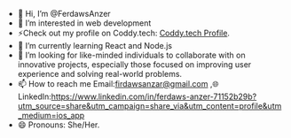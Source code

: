 - 👋 Hi, I’m @FerdawsAnzer
- 👀 I’m interested in web development
- ⚡Check out my profile on Coddy.tech: [Coddy.tech Profile](https://coddy.tech/user/PhSUPwv2NhSl9BXqmXR2wHyDfmo1).
- 🌱 I’m currently learning React and Node.js
- 💞️ I’m looking for like-minded individuals to collaborate with on innovative projects, especially those focused on improving user experience and solving real-world problems.
- 📫 How to reach me  Email:firdawsanzar@gmail.com ,🌐 LinkedIn:https://www.linkedin.com/in/ferdaws-anzer-71152b29b?utm_source=share&utm_campaign=share_via&utm_content=profile&utm_medium=ios_app
- 😄 Pronouns: She/Her.
<!---
FerdawsAnzer/FerdawsAnzer is a ✨ special ✨ repository because its `README.md` (this file) appears on your GitHub profile.
You can click the Preview link to take a look at your changes.
--->
